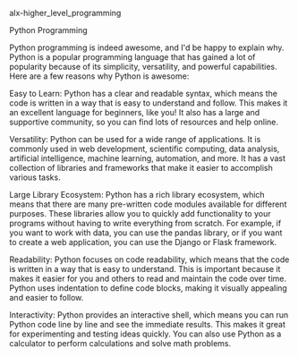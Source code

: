alx-higher_level_programming

Python Programming 

 Python programming is indeed awesome, and I'd be happy to explain why. Python is a popular programming language that has gained a lot of popularity because of its simplicity, versatility, and powerful capabilities. Here are a few reasons why Python is awesome:

Easy to Learn: Python has a clear and readable syntax, which means the code is written in a way that is easy to understand and follow. This makes it an excellent language for beginners, like you! It also has a large and supportive community, so you can find lots of resources and help online.

Versatility: Python can be used for a wide range of applications. It is commonly used in web development, scientific computing, data analysis, artificial intelligence, machine learning, automation, and more. It has a vast collection of libraries and frameworks that make it easier to accomplish various tasks.

Large Library Ecosystem: Python has a rich library ecosystem, which means that there are many pre-written code modules available for different purposes. These libraries allow you to quickly add functionality to your programs without having to write everything from scratch. For example, if you want to work with data, you can use the pandas library, or if you want to create a web application, you can use the Django or Flask framework.

Readability: Python focuses on code readability, which means that the code is written in a way that is easy to understand. This is important because it makes it easier for you and others to read and maintain the code over time. Python uses indentation to define code blocks, making it visually appealing and easier to follow.

Interactivity: Python provides an interactive shell, which means you can run Python code line by line and see the immediate results. This makes it great for experimenting and testing ideas quickly. You can also use Python as a calculator to perform calculations and solve math problems.
